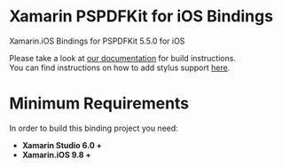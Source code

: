 Xamarin PSPDFKit for iOS Bindings
=================================

Xamarin.iOS Bindings for PSPDFKit 5.5.0 for iOS

Please take a look at [our documentation](https://pspdfkit.com/guides/ios/current/other-languages/xamarin) for build instructions.  
You can find instructions on how to add stylus support [here](https://pspdfkit.com/guides/ios/current/other-languages/xamarin-stylus-support).

Minimum Requirements
====================

In order to build this binding project you need:

- **Xamarin Studio 6.0 +**
- **Xamarin.iOS 9.8 +**
